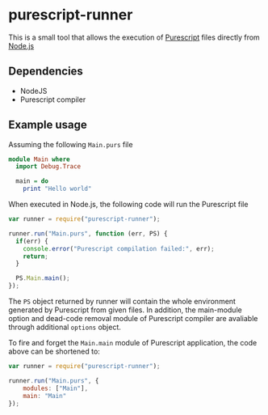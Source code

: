 # purescript-runner

This is a small tool that allows the execution of [Purescript](http://www.purescript.org/) files
directly from [Node.js](http://nodejs.org/)

## Dependencies
 * NodeJS
 * Purescript compiler


## Example usage
Assuming the following ``Main.purs`` file
```purescript
module Main where
  import Debug.Trace

  main = do
    print "Hello world"
```

When executed in Node.js, the following code will run the Purescript file
```javascript
var runner = require("purescript-runner");

runner.run("Main.purs", function (err, PS) {
  if(err) {
    console.error("Purescript compilation failed:", err);
    return;
  }

  PS.Main.main();
});
```

The `PS` object returned by runner will contain the whole environment generated by Purescript from given files.
In addition, the main-module option and dead-code removal module of Purescript compiler are avaliable through
additional `options` object.

To fire and forget the `Main.main` module of Purescript application, the code above can be shortened to:
```javascript
var runner = require("purescript-runner");

runner.run("Main.purs", { 
    modules: ["Main"],
    main: "Main"
});
```
